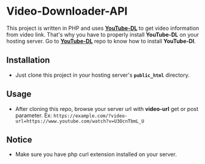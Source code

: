 ﻿# Video-Downloader-API

This project is written in PHP and uses **[YouTube-DL](https://github.com/ytdl-org/youtube-dl)** to get video information from video link. 
That's why you have to properly install **YouTube-DL** on your hosting server. Go to **[YouTube-DL](https://github.com/ytdl-org/youtube-dl)** 
repo to know how to install **YouTube-Dl**.

## Installation
- Just clone this project in your hosting server's **`public_html`** directory.

## Usage

- After cloning this repo, browse your server url with **video-url** get or post parameter. Ex: `https://example.com/?video-url=https://www.youtube.com/watch?v=U3OcnTbmL_U`

## Notice
- Make sure you have php curl extension installed on your server.
